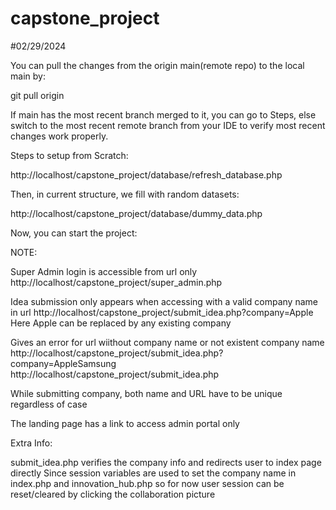 # capstone_project

#02/29/2024

You can pull the changes from the origin main(remote repo) to the local main by:

git pull origin

If main has the most recent branch merged to it, you can go to Steps, else switch to the most recent remote branch from your IDE to verify most recent changes work properly.


Steps to setup from Scratch:

http://localhost/capstone_project/database/refresh_database.php

Then, in current structure, we fill with random datasets:

http://localhost/capstone_project/database/dummy_data.php 

Now, you can start the project:


NOTE:

Super Admin login is accessible from url only
http://localhost/capstone_project/super_admin.php

Idea submission only appears when accessing with a valid company name in url
http://localhost/capstone_project/submit_idea.php?company=Apple
Here Apple can be replaced by any existing company

Gives an error for url wiithout company name or not existent company name
http://localhost/capstone_project/submit_idea.php?company=AppleSamsung
http://localhost/capstone_project/submit_idea.php

While submitting company, both name and URL have to be unique regardless of case

The landing page has a link to access admin portal only

Extra Info:

submit_idea.php verifies the company info and redirects user to index page directly
Since session variables are used to set the company name in index.php and innovation_hub.php so for now user session can be reset/cleared by clicking the collaboration picture




